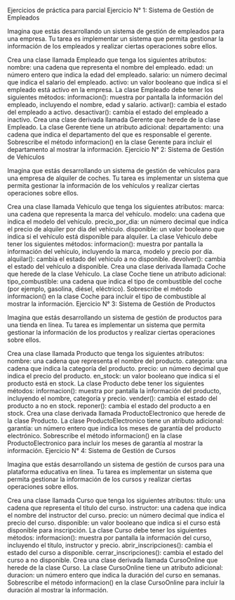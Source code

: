 Ejercicios de práctica para parcial
Ejercicio N° 1: Sistema de Gestión de Empleados

Imagina que estás desarrollando un sistema de gestión de empleados para una empresa. Tu tarea es implementar un sistema que permita gestionar la información de los empleados y realizar ciertas operaciones sobre ellos.

Crea una clase llamada Empleado que tenga los siguientes atributos:
nombre: una cadena que representa el nombre del empleado.
edad: un número entero que indica la edad del empleado.
salario: un número decimal que indica el salario del empleado.
activo: un valor booleano que indica si el empleado está activo en la empresa.
La clase Empleado debe tener los siguientes métodos:
informacion(): muestra por pantalla la información del empleado, incluyendo el nombre, edad y salario.
activar(): cambia el estado del empleado a activo.
desactivar(): cambia el estado del empleado a inactivo.
Crea una clase derivada llamada Gerente que herede de la clase Empleado. La clase Gerente tiene un atributo adicional:
departamento: una cadena que indica el departamento del que es responsable el gerente.
Sobrescribe el método informacion() en la clase Gerente para incluir el departamento al mostrar la información.
Ejercicio N° 2: Sistema de Gestión de Vehículos

Imagina que estás desarrollando un sistema de gestión de vehículos para una empresa de alquiler de coches. Tu tarea es implementar un sistema que permita gestionar la información de los vehículos y realizar ciertas operaciones sobre ellos.

Crea una clase llamada Vehiculo que tenga los siguientes atributos:
marca: una cadena que representa la marca del vehículo.
modelo: una cadena que indica el modelo del vehículo.
precio_por_dia: un número decimal que indica el precio de alquiler por día del vehículo.
disponible: un valor booleano que indica si el vehículo está disponible para alquiler.
La clase Vehiculo debe tener los siguientes métodos:
informacion(): muestra por pantalla la información del vehículo, incluyendo la marca, modelo y precio por día.
alquilar(): cambia el estado del vehículo a no disponible.
devolver(): cambia el estado del vehículo a disponible.
Crea una clase derivada llamada Coche que herede de la clase Vehiculo. La clase Coche tiene un atributo adicional:
tipo_combustible: una cadena que indica el tipo de combustible del coche (por ejemplo, gasolina, diésel, eléctrico).
Sobrescribe el método informacion() en la clase Coche para incluir el tipo de combustible al mostrar la información.
Ejercicio N° 3: Sistema de Gestión de Productos

Imagina que estás desarrollando un sistema de gestión de productos para una tienda en línea. Tu tarea es implementar un sistema que permita gestionar la información de los productos y realizar ciertas operaciones sobre ellos.

Crea una clase llamada Producto que tenga los siguientes atributos:
nombre: una cadena que representa el nombre del producto.
categoria: una cadena que indica la categoría del producto.
precio: un número decimal que indica el precio del producto.
en_stock: un valor booleano que indica si el producto está en stock.
La clase Producto debe tener los siguientes métodos:
informacion(): muestra por pantalla la información del producto, incluyendo el nombre, categoría y precio.
vender(): cambia el estado del producto a no en stock.
reponer(): cambia el estado del producto a en stock.
Crea una clase derivada llamada ProductoElectronico que herede de la clase Producto. La clase ProductoElectronico tiene un atributo adicional:
garantia: un número entero que indica los meses de garantía del producto electrónico.
Sobrescribe el método informacion() en la clase ProductoElectronico para incluir los meses de garantía al mostrar la información.
Ejercicio N° 4: Sistema de Gestión de Cursos

Imagina que estás desarrollando un sistema de gestión de cursos para una plataforma educativa en línea. Tu tarea es implementar un sistema que permita gestionar la información de los cursos y realizar ciertas operaciones sobre ellos.

Crea una clase llamada Curso que tenga los siguientes atributos:
titulo: una cadena que representa el título del curso.
instructor: una cadena que indica el nombre del instructor del curso.
precio: un número decimal que indica el precio del curso.
disponible: un valor booleano que indica si el curso está disponible para inscripción.
La clase Curso debe tener los siguientes métodos:
informacion(): muestra por pantalla la información del curso, incluyendo el título, instructor y precio.
abrir_inscripciones(): cambia el estado del curso a disponible.
cerrar_inscripciones(): cambia el estado del curso a no disponible.
Crea una clase derivada llamada CursoOnline que herede de la clase Curso. La clase CursoOnline tiene un atributo adicional:
duracion: un número entero que indica la duración del curso en semanas.
Sobrescribe el método informacion() en la clase CursoOnline para incluir la duración al mostrar la información.
